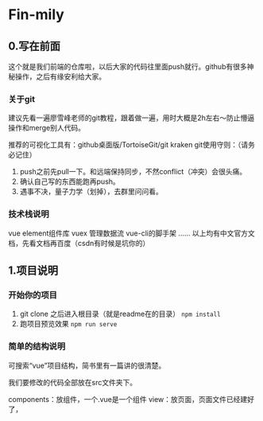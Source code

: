 # Fin-mily
##  0.写在前面
这个就是我们前端的仓库啦，以后大家的代码往里面push就行。github有很多神秘操作，之后有缘安利给大家。

### 关于git
建议先看一遍廖雪峰老师的git教程，跟着做一遍，用时大概是2h左右～防止懵逼操作和merge别人代码。

推荐的可视化工具有：github桌面版/TortoiseGit/git kraken
git使用守则：（请务必记住）
1. push之前先pull一下。和远端保持同步，不然conflict（冲突）会很头痛。
2. 确认自己写的东西能跑再push。
3. 遇事不决，量子力学（划掉），去群里问问看。

### 技术栈说明
vue
element组件库
vuex 管理数据流
vue-cli的脚手架
……
以上均有中文官方文档，先看文档再百度（csdn有时候是坑你的）






## 1.项目说明

### 开始你的项目
1. git clone 之后进入根目录（就是readme在的目录）
```npm install```
2. 跑项目预览效果
```npm run serve```

### 简单的结构说明
可搜索“vue”项目结构，简书里有一篇讲的很清楚。

我们要修改的代码全部放在src文件夹下。

components：放组件，一个.vue是一个组件
view：放页面，页面文件已经建好了，<template>标签里是html的部分
assets：放静态资源（图片、css文件……）

其他文件暂时不需要修改～
